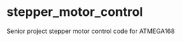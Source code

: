 stepper_motor_control
=====================

Senior project stepper motor control code for ATMEGA168
